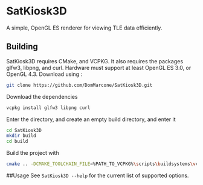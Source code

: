 # SatKiosk3D

A simple, OpenGL ES renderer for viewing TLE data efficiently.

## Building

SatKiosk3D requires CMake, and VCPKG. It also requires the packages glfw3, libpng, and curl. Hardware must support at least OpenGL ES 3.0, or OpenGL 4.3. 
Download using : 
```bash
git clone https://github.com/DomMarcone/SatKiosk3D.git
```

Download the dependencies
```bash
vcpkg install glfw3 libpng curl
```

Enter the directory, and create an empty build directory, and enter it
```bash
cd SatKiosk3D
mkdir build
cd build
```

Build the project with
```bash
cmake .. -DCMAKE_TOOLCHAIN_FILE=%PATH_TO_VCPKG%\scripts\buildsystems\vcpkg.cmake
```

##Usage
See ``SatKiosk3D --help`` for the current list of supported options.
